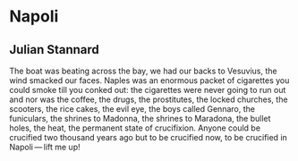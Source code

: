 # Napoli
## Julian Stannard
The boat was beating across the bay,
we had our backs to Vesuvius,
the wind smacked our faces.
Naples was an enormous packet of cigarettes
you could smoke till you conked out:
the cigarettes were never going to run out
and nor was the coffee, the drugs,
the prostitutes, the locked churches,
the scooters, the rice cakes, the evil eye,
the boys called Gennaro, the funiculars,
the shrines to Madonna, the shrines
to Maradona, the bullet holes, the heat,
the permanent state of crucifixion.
Anyone could be crucified two thousand
years ago but to be crucified now,
to be crucified in Napoli — lift me up!